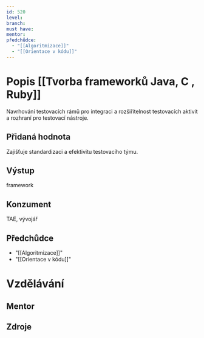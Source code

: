 ```yaml
---
id: 520
level: 
branch: 
must have: 
mentor: 
předchůdce: 
  - "[[Algoritmizace]]"
  - "[[Orientace v kódu]]"
---
```



# Popis [[Tvorba frameworků Java, C , Ruby]]
Navrhování testovacích rámů pro integraci a rozšiřitelnost testovacích aktivit a rozhraní pro testovací nástroje.

## Přidaná hodnota
Zajišťuje standardizaci a efektivitu testovacího týmu.

## Výstup
framework

## Konzument
TAE, vývojář

## Předchůdce

  - "[[Algoritmizace]]"
  - "[[Orientace v kódu]]"

# Vzdělávání


## Mentor


## Zdroje
